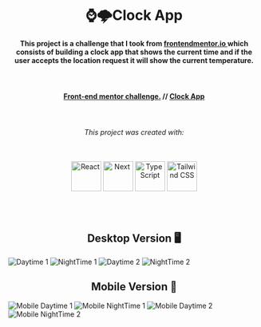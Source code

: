 <h1 align="center">⌚🌩️Clock App</h1>

<h4 align="center">
    This project is a challenge that I took from <a href="https://www.frontendmentor.io/challenges/photosnap-multipage-website-nMDSrNmNW">frontendmentor.io </a> 
    which consists of building a clock app that shows the current time and if
    the user accepts the location request it will show the current temperature.<br>
</h4>
<br>

<h4 align="center">
    <a align="center" href="https://www.frontendmentor.io/solutions/responsive-designo-website-project-using-react-next-and-tailwind-7-QAd_C_Na">Front-end mentor challenge.</a> //
     <a align="center" href="https://designo-multi-page-website-hazel.vercel.app/">Clock App</a>
</h4>

<br />

<h6 align="center"> This project was created with:</h6>
<br>
 <div align="center">
    <img src="https://www.svgrepo.com/show/493719/react-javascript-js-framework-facebook.svg" width=60px height=60px alt="React"/>
    <img src="https://www.svgrepo.com/show/342062/next-js.svg" width=60px height=60px alt="Next"/>
    <img src="https://www.svgrepo.com/show/374146/typescript-official.svg"  width=60px height=60px alt="TypeScript"/>
    <img src="https://www.svgrepo.com/show/374118/tailwind.svg"  width=60px height=60px alt="Tailwind CSS"/>
 </div>

<br><br>

<!-- Desktop -->
<h2 align="center">Desktop Version 🖥️</h2>
<img src="./github-imgs/desktop-1.png" title="Daytime 1">
<img src="./github-imgs/desktop-night-1.png" title="NightTime 1">
<img src="./github-imgs/desktop-2.png" title="Daytime 2">
<img src="./github-imgs/desktop-night-2.png" title="NightTime 2">

<h2 align="center">Mobile Version 📱</h2>
<img src="./github-imgs/mobile.png" title="Mobile Daytime 1">
<img src="./github-imgs/mobile-night-1.png" title="Mobile NightTime 1">
<img src="./github-imgs/mobile-2.png" title="Mobile Daytime 2">
<img src="./github-imgs/mobile-night-2.png" title="Mobile NightTime 2">

<!--Made By Gustavo J. Souza -->